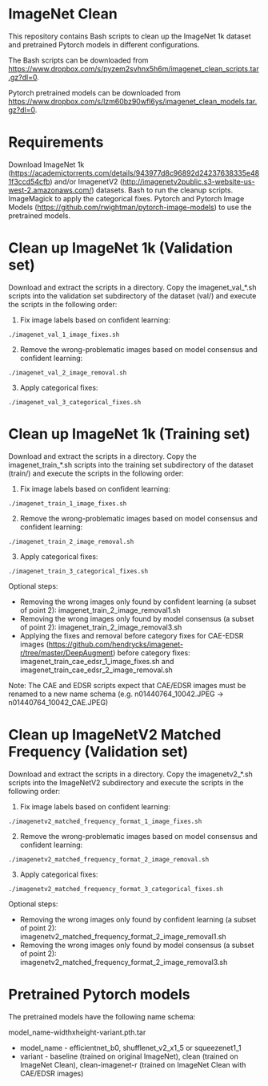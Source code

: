 # ImageNet Clean

This repository contains Bash scripts to clean up the ImageNet 1k dataset and pretrained Pytorch models in different configurations.

The Bash scripts can be downloaded from https://www.dropbox.com/s/pyzem2svhnx5h6m/imagenet_clean_scripts.tar.gz?dl=0.

Pytorch pretrained models can be downloaded from https://www.dropbox.com/s/lzm60bz90wfl6ys/imagenet_clean_models.tar.gz?dl=0. 

# Requirements

Download ImageNet 1k (https://academictorrents.com/details/943977d8c96892d24237638335e481f3ccd54cfb) and/or ImagenetV2 (http://imagenetv2public.s3-website-us-west-2.amazonaws.com/) datasets.
Bash to run the cleanup scripts.
ImageMagick to apply the categorical fixes.
Pytorch and Pytorch Image Models (https://github.com/rwightman/pytorch-image-models) to use the pretrained models.

# Clean up ImageNet 1k (Validation set)

Download and extract the scripts in a directory. Copy the imagenet_val_\*.sh scripts into the validation set subdirectory of the dataset (val/) and execute the scripts in the following order:

1. Fix image labels based on confident learning:

```
./imagenet_val_1_image_fixes.sh
```

2. Remove the wrong-problematic images based on model consensus and confident learning:

```
./imagenet_val_2_image_removal.sh
```

3. Apply categorical fixes:

```
./imagenet_val_3_categorical_fixes.sh
```

# Clean up ImageNet 1k (Training set)

Download and extract the scripts in a directory. Copy the imagenet_train_\*.sh scripts into the training set subdirectory of the dataset (train/) and execute the scripts in the following order:

1. Fix image labels based on confident learning:

```
./imagenet_train_1_image_fixes.sh
```

2. Remove the wrong-problematic images based on model consensus and confident learning:

```
./imagenet_train_2_image_removal.sh
```

3. Apply categorical fixes:

```
./imagenet_train_3_categorical_fixes.sh
```

Optional steps:

- Removing the wrong images only found by confident learning (a subset of point 2): imagenet_train_2_image_removal1.sh
- Removing the wrong images only found by model consensus (a subset of point 2): imagenet_train_2_image_removal3.sh
- Applying the fixes and removal before category fixes for CAE-EDSR images (https://github.com/hendrycks/imagenet-r/tree/master/DeepAugment) before category fixes: imagenet_train_cae_edsr_1_image_fixes.sh and imagenet_train_cae_edsr_2_image_removal.sh

Note: The CAE and EDSR scripts expect that CAE/EDSR images must be renamed to a new name schema (e.g. n01440764_10042.JPEG -> n01440764_10042_CAE.JPEG)

# Clean up ImageNetV2 Matched Frequency (Validation set)

Download and extract the scripts in a directory. Copy the imagenetv2_\*.sh scripts into the ImageNetV2 subdirectory and execute the scripts in the following order:

1. Fix image labels based on confident learning:

```
./imagenetv2_matched_frequency_format_1_image_fixes.sh
```

2. Remove the wrong-problematic images based on model consensus and confident learning:

```
./imagenetv2_matched_frequency_format_2_image_removal.sh
```

3. Apply categorical fixes:

```
./imagenetv2_matched_frequency_format_3_categorical_fixes.sh
```

Optional steps:

- Removing the wrong images only found by confident learning (a subset of point 2): imagenetv2_matched_frequency_format_2_image_removal1.sh
- Removing the wrong images only found by model consensus (a subset of point 2): imagenetv2_matched_frequency_format_2_image_removal3.sh

# Pretrained Pytorch models

The pretrained models have the following name schema:

model_name-widthxheight-variant.pth.tar

- model_name - efficientnet_b0, shufflenet_v2_x1_5 or squeezenet1_1
- variant - baseline (trained on original ImageNet), clean (trained on ImageNet Clean), clean-imagenet-r (trained on ImageNet Clean with CAE/EDSR images)



